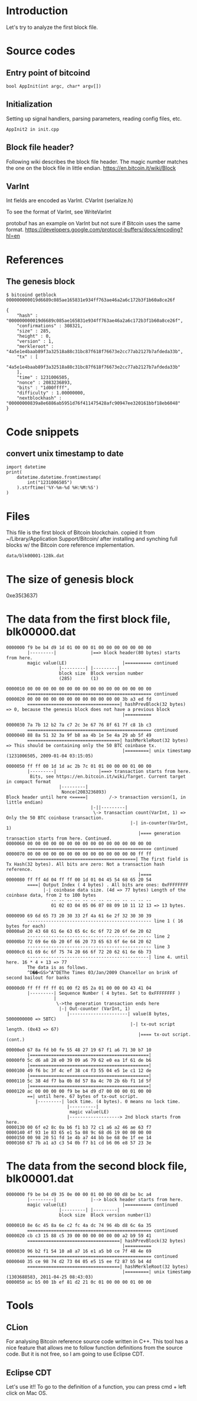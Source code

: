 # Introduction
Let's try to analyze the first block file.

# Source codes 

## Entry point of bitcoind 
```
bool AppInit(int argc, char* argv[])
```
## Initialization

Setting up signal handlers, parsing parameters, reading config files, etc.
```
AppInit2 in init.cpp
```
## Block file header?

Following wiki describes the block file header. The magic number matches the one on the block file in little endian.
https://en.bitcoin.it/wiki/Block

## VarInt
Int fields are encoded as VarInt.
CVarInt (serialize.h)

To see the format of VarInt, see WriteVarInt  

protobuf has an example on VarInt but not sure if Bitcoin uses the same format.
https://developers.google.com/protocol-buffers/docs/encoding?hl=en

# References
## The genesis block
```
$ bitcoind getblock 000000000019d6689c085ae165831e934ff763ae46a2a6c172b3f1b60a8ce26f
```

```
{
    "hash" : "000000000019d6689c085ae165831e934ff763ae46a2a6c172b3f1b60a8ce26f",
    "confirmations" : 308321,
    "size" : 285,
    "height" : 0,
    "version" : 1,
    "merkleroot" : "4a5e1e4baab89f3a32518a88c31bc87f618f76673e2cc77ab2127b7afdeda33b",
    "tx" : [
        "4a5e1e4baab89f3a32518a88c31bc87f618f76673e2cc77ab2127b7afdeda33b"
    ],
    "time" : 1231006505,
    "nonce" : 2083236893,
    "bits" : "1d00ffff",
    "difficulty" : 1.00000000,
    "nextblockhash" : "00000000839a8e6886ab5951d76f411475428afc90947ee320161bbf18eb6048"
}
```
# Code snippets
## convert unix timestamp to date
```
import datetime
print(
    datetime.datetime.fromtimestamp(
        int("1231006505")
    ).strftime('%Y-%m-%d %H:%M:%S')
)

```

# Files
This file is the first block of Bitcoin blockchain.
copied it from ~/Library/Application Support/Bitcoin/ after installing and synching full blocks w/ the Bitcoin core reference implementation.

```
data/blk00001-128k.dat
```
# The size of genesis block
0xe35(3637)


# The data from the first block file, blk00000.dat
```
0000000 f9 be b4 d9 1d 01 00 00 01 00 00 00 00 00 00 00
        |---------|             |==> block header(80 bytes) starts from here.
        magic value(LE)                     |========== continued
                    |---------| |---------|
                    block size  Block version number
                    (285)       (1)
        
0000010 00 00 00 00 00 00 00 00 00 00 00 00 00 00 00 00
        =============================================== continued
0000020 00 00 00 00 00 00 00 00 00 00 00 00 3b a3 ed fd
        ===================================| hashPrevBlock(32 bytes) => 0, because the genesis block does not have a previous block
                                            |==========

0000030 7a 7b 12 b2 7a c7 2c 3e 67 76 8f 61 7f c8 1b c3
        =============================================== continued
0000040 88 8a 51 32 3a 9f b8 aa 4b 1e 5e 4a 29 ab 5f 49
        ===================================| hashMerkleRoot(32 bytes) => This should be containing only the 50 BTC coinbase tx.
                                            |=========| unix timestamp (1231006505, 2009-01-04 03:15:05)

0000050 ff ff 00 1d 1d ac 2b 7c 01 01 00 00 00 01 00 00
        |---------|                |===> transaction starts from here.
         Bits, see https://en.bitcoin.it/wiki/Target. Current target in compact format
                    |---------|
                     Nonce(2083236893)
Block header until here <=====|        /-> transaction version(1, in little endian)       
                                |-||---------|
                                 \-> transaction count(VarInt, 1) => Only the 50 BTC coinbase transaction.
                                               |-| in-counter(VarInt, 1)
                                                  |==== generation transaction starts from here. Continued.
0000060 00 00 00 00 00 00 00 00 00 00 00 00 00 00 00 00
        =============================================== continued
0000070 00 00 00 00 00 00 00 00 00 00 00 00 00 00 ff ff
        =========================================| The first field is Tx Hash(32 bytes). All bits are zero: Not a transaction hash reference.
                                                  |====
0000080 ff ff 4d 04 ff ff 00 1d 01 04 45 54 68 65 20 54
        ====| Output Index ( 4 bytes) . All bits are ones: 0xFFFFFFFF
              |-| coinbase data size. (4d => 77 bytes) Length of the coinbase data, from 2 to 100 bytes
                 -- -- -- -- -- -- -- -- -- -- -- -- --
                 01 02 03 04 05 06 07 08 09 10 11 12 13 => 13 bytes.
                            
0000090 69 6d 65 73 20 30 33 2f 4a 61 6e 2f 32 30 30 39
        ----------------------------------------------- line 1 ( 16 bytes for each)
00000a0 20 43 68 61 6e 63 65 6c 6c 6f 72 20 6f 6e 20 62
        ----------------------------------------------- line 2
00000b0 72 69 6e 6b 20 6f 66 20 73 65 63 6f 6e 64 20 62
        ----------------------------------------------- line 3
00000c0 61 69 6c 6f 75 74 20 66 6f 72 20 62 61 6e 6b 73
        ----------------------------------------------| line 4. until here. 16 * 4 + 13 => 77
        The data is as follows.
        ^D��<GS>^A^DEThe Times 03/Jan/2009 Chancellor on brink of second bailout for banks
        
00000d0 ff ff ff ff 01 00 f2 05 2a 01 00 00 00 43 41 04
        |---------| Sequence Number ( 4 bytes. Set to 0xFFFFFFFF )
                  |
                   \->the generation transaction ends here
                    |-| Out-counter (VarInt, 1)
                       |----------------------| value(8 bytes, 5000000000 => 5BTC) 
                                               |-| tx-out script length. (0x43 => 67) 
                                                  |==== tx-out script. (cont.)
                                               
00000e0 67 8a fd b0 fe 55 48 27 19 67 f1 a6 71 30 b7 10
        |=============================================|
00000f0 5c d6 a8 28 e0 39 09 a6 79 62 e0 ea 1f 61 de b6
        |=============================================|
0000100 49 f6 bc 3f 4c ef 38 c4 f3 55 04 e5 1e c1 12 de
        |=============================================|
0000110 5c 38 4d f7 ba 0b 8d 57 8a 4c 70 2b 6b f1 1d 5f
        |=============================================|
0000120 ac 00 00 00 00 f9 be b4 d9 d7 00 00 00 01 00 00
        ==| until here. 67 bytes of tx-out script.
           |---------| lock time. (4 bytes). 0 means no lock time.
                       |----------|
                        magic value(LE)
                       |-------------------> 2nd block starts from here.
0000130 00 6f e2 8c 0a b6 f1 b3 72 c1 a6 a2 46 ae 63 f7
0000140 4f 93 1e 83 65 e1 5a 08 9c 68 d6 19 00 00 00 00
0000150 00 98 20 51 fd 1e 4b a7 44 bb be 68 0e 1f ee 14
0000160 67 7b a1 a3 c3 54 0b f7 b1 cd b6 06 e8 57 23 3e
```

# The data from the second block file, blk00001.dat
```
0000000 f9 be b4 d9 35 0e 00 00 01 00 00 00 d8 be bc a4
        |---------|             |--> block header starts from here.
        magic value(LE)                     |========== continued
                    |---------| |---------|
                    block size  Block version number(1)
                                                                           
0000010 8e 6c 45 8a 6e c2 fc 4a dc 74 96 4b d8 6c 6a 35
        =============================================== continued
0000020 cb c3 15 88 c5 39 00 00 00 00 00 00 a2 b9 59 41
        ===================================| hashPrevBlock(32 bytes)
                                            |==========
0000030 96 b2 f1 54 10 a8 a7 16 e1 a5 b0 ce 7f 48 4e 69
        =============================================== continued
0000040 35 ce 98 74 d2 73 04 05 e5 15 ee f2 87 b5 b4 4d
        ===================================| hashMerkleRoot(32 bytes)
                                            |=========| unix timestamp (1303688583, 2011-04-25 08:43:03)
0000050 ac b5 00 1b ef 81 d2 21 0c 01 00 00 00 01 00 00
```

# Tools
## CLion
For analysing Bitcoin reference source code written in C++.
This tool has a nice feature that allows me to follow function definitions from the source code.
But it is not free, so I am going to use Eclipse CDT.

## Eclipse CDT
Let's use it!!
To go to the definition of a function, you can press cmd + left click on Mac OS. 

